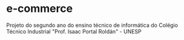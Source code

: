# e-commerce
 Projeto do segundo ano do ensino técnico de informática do Colégio Técnico Industrial "Prof. Isaac Portal Roldán" - UNESP

